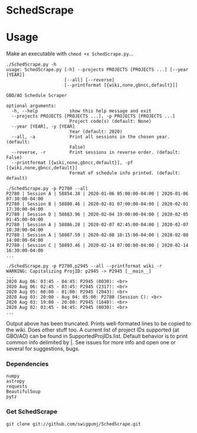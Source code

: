 # SchedScrape 

# Usage
Make an executable with `chmod +x SchedScrape.py`...

```
./SchedScrape.py -h
usage: SchedScrape.py [-h] --projects PROJECTS [PROJECTS ...] [--year [YEAR]]
                      [--all] [--reverse]
                      [--printformat [{wiki,none,gbncc,default}]]

GBO/AO Schedule Scraper

optional arguments:
  -h, --help            show this help message and exit
  --projects PROJECTS [PROJECTS ...], -p PROJECTS [PROJECTS ...]
                        Project code(s) (default: None)
  --year [YEAR], -y [YEAR]
                        Year (default: 2020)
  --all, -a             Print all sessions in the chosen year. (default:
                        False)
  --reverse, -r         Print sessions in reverse order. (default: False)
  --printformat [{wiki,none,gbncc,default}], -pf [{wiki,none,gbncc,default}]
                        Format of schedule info printed. (default: default)
```

```
./SchedScrape.py -p P2780 --all
P2780 | Session A | 58854.38 | 2020-01-06 05:00:00-04:00 | 2020-01-06 07:30:00-04:00
P2780 | Session B | 58880.46 | 2020-02-01 07:00:00-04:00 | 2020-02-01 17:30:00-04:00
P2780 | Session D | 58883.96 | 2020-02-04 19:00:00-04:00 | 2020-02-05 01:45:00-04:00
P2780 | Session A | 58886.28 | 2020-02-07 02:45:00-04:00 | 2020-02-07 10:30:00-04:00
P2780 | Session A | 58887.59 | 2020-02-08 10:15:00-04:00 | 2020-02-08 14:00:00-04:00
P2780 | Session C | 58893.46 | 2020-02-14 07:00:00-04:00 | 2020-02-14 16:30:00-04:00
...
```

```
./SchedScrape.py -p P2780,p2945 --all --printformat wiki -r
WARNING: Capitalizing ProjID: p2945 -> P2945 [__main__]
...
2020 Aug 06: 03:45 - 04:45: P2945 (0030): <br>
2020 Aug 06: 02:45 - 03:45: P2945 (2317): <br>
2020 Aug 05: 00:00 - 01:00: P2945 (2043): <br>
2020 Aug 03: 20:00 - Aug 04: 05:00: P2780 (Session C): <br>
2020 Aug 03: 19:00 - 20:00: P2945 (1640): <br>
2020 Aug 02: 03:45 - 04:45: P2945 (0030): <br>
...
```

Output above has been truncated. Prints well-formated lines to be copied to the wiki.
Does other stuff too. A current list of project IDs supported (at GBO/AO) can be found
in SupportedProjIDs.list. Default behavior is to print common info delimited by |. See
issues for more info and open one or several for suggestions, bugs.

### Dependencies

```
numpy
astropy
requests
BeautifulSoup
pytz
```

### Get SchedScrape 

```
git clone git://github.com/swiggumj/SchedScrape.git
```
